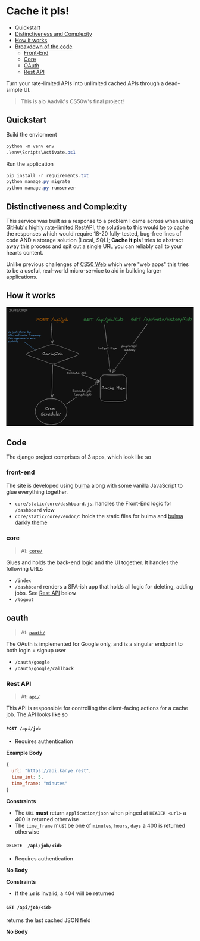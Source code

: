 # Cache it pls!

- [Quickstart](#quickstart)
- [Distinctiveness and Complexity](#distinctiveness-and-complexity)
- [How it works](#how-it-works)
- [Breakdown of the code](#code)
  - [Front-End](#front-end)
  - [Core](#core)
  - [OAuth](#oauth)
  - [Rest API](#rest-api)

Turn your rate-limited APIs into unlimited cached APIs through a dead-simple UI.

> This is alo Aadvik's CS50w's final project!

## Quickstart

Build the enviorment 

```powershell
python -m venv env
.\env\Scripts\Activate.ps1
```

Run the application

```powershell
pip install -r requirements.txt
python manage.py migrate
python manage.py runserver
```


## Distinctiveness and Complexity

This service was built as a response to a problem I came across when using [GitHub's highly rate-limited RestAPI](https://docs.github.com/en/rest/using-the-rest-api/rate-limits-for-the-rest-api), the solution to this would be to cache the responses which would require 18-20 fully-tested, bug-free lines of code AND a storage solution (Local, SQL); **Cache it pls!** tries to abstract away this process and spit out a single URL you can reliably call to your hearts content.

Unlike previous challenges of [CS50 Web](https://github.com/aadv1k/cs50) which were "web apps" this tries to be a useful, real-world micro-service to aid in building larger applications.

## How it works

![A chart to explain the architecture of the app](./core/static/core/cache-it-pls-diagram.png)

## Code

The django project comprises of 3 apps, which look like so

### front-end 

The site is developed using [bulma](https://bulma.io/) along with some vanilla JavaScript to glue everything together.

- `core/static/core/dashboard.js`: handles the Front-End logic for `/dashboard` view
- `core/static/core/vendor/`: holds the static files for bulma and [bulma darkly theme](https://jenil.github.io/bulmaswatch/darkly/) 

### core

> At: [`core/`](./core)

Glues and holds the back-end logic and the UI together. It handles the following URLs

- `/index`
- `/dashboard` renders a SPA-ish app that holds all logic for deleting, adding jobs. See [Rest API](#rest-api) below
- `/logout`

## oauth

> At: [`oauth/`](./oauth)

The OAuth is implemented for Google only, and is a singular endpoint to both login + signup user

- `/oauth/google`
- `/oauth/google/callback`

### Rest API

> At: [`api/`](./api)

This API is responsible for controlling the client-facing actions for a cache job. The API looks like so

#### `POST /api/job`

- Requires authentication

**Example Body**

```javascript
{
  url: "https://api.kanye.rest",
  time_int: 5,
  time_frame: "minutes"
}
```

**Constraints**

- The `URL` **must** return `application/json` when pinged at `HEADER <url>` a 400 is returned otherwise
- The `time_frame` must be one of `minutes`, `hours`, `days` a 400 is returned otherwise


#### `DELETE  /api/job/<id>`

- Requires authentication

**No Body**

**Constraints**

- If the `id` is invalid, a 404 will be returned

#### `GET /api/job/<id>`

returns the last cached JSON field

**No Body**
